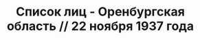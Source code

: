 ---
title: Список лиц - Оренбургская область // 22 ноября 1937 года
description: РГАСПИ, ф.17, оп.171, дело 413, лист 38
images:
- /disk/pictures/v05/17-171-413-038.jpg
- /disk/pictures/v05/17-171-413-039.jpg
- /disk/pictures/v05/17-171-413-040.jpg
- /disk/pictures/v05/17-171-413-041.jpg
- /disk/pictures/v05/17-171-413-042.jpg
---